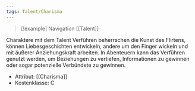 ```yaml
---
tags: Talent/Charisma
---
```

> [!example] Navigation 
>  [[Talent]]

Charaktere mit dem Talent Verführen beherrschen die Kunst des Flirtens, können Liebesgeschichten entwickeln, andere um den Finger wickeln und mit äußerer Anziehungskraft arbeiten. In Abenteuern kann das Verführen genutzt werden, um Beziehungen zu vertiefen, Informationen zu gewinnen oder sogar potenzielle Verbündete zu gewinnen.

- Attribut: [[Charisma]]
- Kostenklasse: C